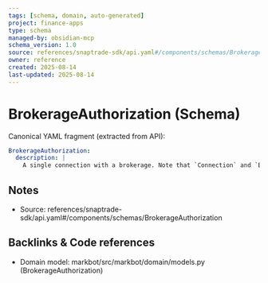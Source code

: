 ```yaml
---
tags: [schema, domain, auto-generated]
project: finance-apps
type: schema
managed-by: obsidian-mcp
schema_version: 1.0
source: references/snaptrade-sdk/api.yaml#/components/schemas/BrokerageAuthorization
owner: reference
created: 2025-08-14
last-updated: 2025-08-14
---
```


# BrokerageAuthorization (Schema)

Canonical YAML fragment (extracted from API):

```yaml
BrokerageAuthorization:
  description: |
    A single connection with a brokerage. Note that `Connection` and `Brokerage Authorization` are interchangeable, but the term `Connection` is preferred and used in the doc for consistency.
```

## Notes
- Source: references/snaptrade-sdk/api.yaml#/components/schemas/BrokerageAuthorization

## Backlinks & Code references
- Domain model: markbot/src/markbot/domain/models.py (BrokerageAuthorization)
